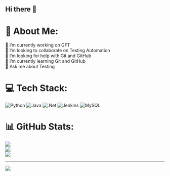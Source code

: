## Hi there 👋
# 💫 About Me:
🔭 I’m currently working on GFT<br>👯 I’m looking to collaborate on Testing Automation<br>🤝 I’m looking for help with Git and GitHub<br>🌱 I’m currently learning Git and GitHub<br>💬 Ask me about Testing<br>


# 💻 Tech Stack:
![Python](https://img.shields.io/badge/python-3670A0?style=for-the-badge&logo=python&logoColor=ffdd54) ![Java](https://img.shields.io/badge/java-%23ED8B00.svg?style=for-the-badge&logo=openjdk&logoColor=white) ![.Net](https://img.shields.io/badge/.NET-5C2D91?style=for-the-badge&logo=.net&logoColor=white) ![Jenkins](https://img.shields.io/badge/jenkins-%232C5263.svg?style=for-the-badge&logo=jenkins&logoColor=white) ![MySQL](https://img.shields.io/badge/mysql-4479A1.svg?style=for-the-badge&logo=mysql&logoColor=white)
# 📊 GitHub Stats:
![](https://github-readme-stats.vercel.app/api?username=DiegoLeon86&theme=gruvbox&hide_border=false&include_all_commits=true&count_private=true)<br/>
![](https://github-readme-streak-stats.herokuapp.com/?user=DiegoLeon86&theme=gruvbox&hide_border=false)<br/>
![](https://github-readme-stats.vercel.app/api/top-langs/?username=DiegoLeon86&theme=gruvbox&hide_border=false&include_all_commits=true&count_private=true&layout=compact)

---
[![](https://visitcount.itsvg.in/api?id=DiegoLeon86&icon=0&color=0)](https://visitcount.itsvg.in)

<!-- Proudly created with GPRM ( https://gprm.itsvg.in ) -->
